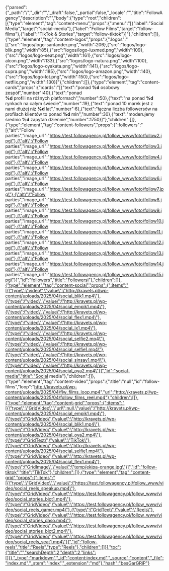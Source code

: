 {"parsed":{"_path":"/","_dir":"","_draft":false,"_partial":false,"_locale":"","title":"FollowAgency","description":"","body":{"type":"root","children":[{"type":"element","tag":"content-menu","props":{":menu":"[{\"label\":\"Social Media\",\"target\":\"social-media\"},{\"label\":\"Follow Films\",\"target\":\"follow-films\"},{\"label\":\"TikTok & Stories\",\"target\":\"follow-tiktok\"}]"},"children":[]},{"type":"element","tag":"content-logos","props":{":logos":"[{\"src\":\"logos/logo-santander.png\",\"width\":206},{\"src\":\"logos/logo-blik.png\",\"width\":85},{\"src\":\"logos/logo-luxmed.png\",\"width\":109},{\"src\":\"logos/logo-seat.png\",\"width\":161},{\"src\":\"logos/logo-alcon.png\",\"width\":133},{\"src\":\"logos/logo-natura.png\",\"width\":100},{\"src\":\"logos/logo-oyakata.png\",\"width\":141},{\"src\":\"logos/logo-cupra.png\",\"width\":185},{\"src\":\"logos/logo-amazon.png\",\"width\":140},{\"src\":\"logos/logo-lot.png\",\"width\":150},{\"src\":\"logos/logo-netflix.png\",\"width\":130}]"},"children":[]},{"type":"element","tag":"content-cards","props":{":cards":"[{\"text\":\"ponad <strong>%d</strong> osobowy zespół\",\"number\":40},{\"text\":\"ponad <br><strong>%d</strong> profili na różnych platformach\",\"number\":50},{\"text\":\"na ponad <strong>%d</strong> rynkach na całym świecie\",\"number\":19},{\"text\":\"ponad 10 marek jest z nami dłużej niż <span><strong>%d</strong> lat</span>\",\"number\":6},{\"text\":\"łączna liczba followersów na profilach klientów to ponad <span><strong>%d</strong> mln</span>\",\"number\":30},{\"text\":\"moderujemy średnio <strong>%d</strong> zapytań dziennie\",\"number\":1750}]"},"children":[]},{"type":"element","tag":"content-followers","props":{":followers":"[{\"alt\":\"Follow parties\",\"image_url\":\"https://test.followagency.pl/follow_www/foto/follow2.jpg\"},{\"alt\":\"Follow parties\",\"image_url\":\"https://test.followagency.pl/follow_www/foto/follow3.jpg\"},{\"alt\":\"Follow parties\",\"image_url\":\"https://test.followagency.pl/follow_www/foto/follow4.jpg\"},{\"alt\":\"Follow parties\",\"image_url\":\"https://test.followagency.pl/follow_www/foto/follow5.jpg\"},{\"alt\":\"Follow parties\",\"image_url\":\"https://test.followagency.pl/follow_www/foto/follow6.jpg\"},{\"alt\":\"Follow parties\",\"image_url\":\"https://test.followagency.pl/follow_www/foto/follow7.jpg\"},{\"alt\":\"Follow parties\",\"image_url\":\"https://test.followagency.pl/follow_www/foto/follow8.jpg\"},{\"alt\":\"Follow parties\",\"image_url\":\"https://test.followagency.pl/follow_www/foto/follow9.jpg\"},{\"alt\":\"Follow parties\",\"image_url\":\"https://test.followagency.pl/follow_www/foto/follow10.jpg\"},{\"alt\":\"Follow parties\",\"image_url\":\"https://test.followagency.pl/follow_www/foto/follow11.jpg\"},{\"alt\":\"Follow parties\",\"image_url\":\"https://test.followagency.pl/follow_www/foto/follow12.jpg\"},{\"alt\":\"Follow parties\",\"image_url\":\"https://test.followagency.pl/follow_www/foto/follow13.jpg\"},{\"alt\":\"Follow parties\",\"image_url\":\"https://test.followagency.pl/follow_www/foto/follow14.jpg\"},{\"alt\":\"Follow parties\",\"image_url\":\"https://test.followagency.pl/follow_www/foto/follow15.jpg\"}]","id":"followers","title":"Followersi"},"children":[]},{"type":"element","tag":"content-social","props":{":items":"[{\"type\":\"video\",\"value\":\"http://kravets.pl/wp-content/uploads/2025/04/social_blik1.mp4\"},{\"type\":\"video\",\"value\":\"http://kravets.pl/wp-content/uploads/2025/04/social_empik1.mp4\"},{\"type\":\"video\",\"value\":\"http://kravets.pl/wp-content/uploads/2025/04/social_flex1.mp4\"},{\"type\":\"video\",\"value\":\"http://kravets.pl/wp-content/uploads/2025/04/social_lx1.mp4\"},{\"type\":\"video\",\"value\":\"http://kravets.pl/wp-content/uploads/2025/04/social_selfie2.mp4\"},{\"type\":\"video\",\"value\":\"http://kravets.pl/wp-content/uploads/2025/04/social_selfie1.mp4\"},{\"type\":\"video\",\"value\":\"http://kravets.pl/wp-content/uploads/2025/04/social_sinsay1.mp4\"},{\"type\":\"video\",\"value\":\"http://kravets.pl/wp-content/uploads/2025/04/social_oya2.mp4\"}]","id":"social-media","title":"Social media"},"children":[]},{"type":"element","tag":"content-video","props":{":title":"null","id":"follow-films","loop":"http://kravets.pl/wp-content/uploads/2025/04/flw_films_loop.mp4","url":"http://kravets.pl/wp-content/uploads/2025/04/follow_films_reel.mp4"},"children":[]},{"type":"element","tag":"content-grid","props":{":items":"[{\"type\":\"GridVideo\",\"url\":null,\"value\":\"http://kravets.pl/wp-content/uploads/2025/04/social_empik1.mp4\"},{\"type\":\"GridVideo\",\"value\":\"http://kravets.pl/wp-content/uploads/2025/04/social_blik1.mp4\"},{\"type\":\"GridVideo\",\"value\":\"http://kravets.pl/wp-content/uploads/2025/04/social_oya2.mp4\"},{\"type\":\"GridText\",\"value\":\"TikTok\"},{\"type\":\"GridVideo\",\"value\":\"http://kravets.pl/wp-content/uploads/2025/04/social_selfie1.mp4\"},{\"type\":\"GridVideo\",\"value\":\"http://kravets.pl/wp-content/uploads/2025/04/social_flex1.mp4\"},{\"type\":\"GridImage\",\"value\":\"temp/ekipa-orange.jpg\"}]","id":"follow-tiktok","title":"TikTok"},"children":[]},{"type":"element","tag":"content-grid","props":{":items":"[{\"type\":\"GridVideo\",\"value\":\"https://test.followagency.pl/follow_www/video/social_reels_speakup.mp4\"},{\"type\":\"GridVideo\",\"value\":\"https://test.followagency.pl/follow_www/video/social_stories_biot1.mp4\"},{\"type\":\"GridVideo\",\"value\":\"https://test.followagency.pl/follow_www/video/social_reels_gamer.mp4\"},{\"type\":\"GridText\",\"value\":\"Reels\"},{\"type\":\"GridVideo\",\"value\":\"https://test.followagency.pl/follow_www/video/social_stories_daso.mp4\"},{\"type\":\"GridVideo\",\"value\":\"https://test.followagency.pl/follow_www/video/social_stories_biot2.mp4\"},{\"type\":\"GridVideo\",\"value\":\"https://test.followagency.pl/follow_www/video/social_reels_seat1.mp4\"}]","id":"follow-reels","title":"Reels","type":"Reels"},"children":[]}],"toc":{"title":"","searchDepth":2,"depth":2,"links":[]}},"_type":"markdown","_id":"content:index.md","_source":"content","_file":"index.md","_stem":"index","_extension":"md"},"hash":"besGarGRiP"}